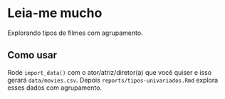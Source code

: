 # Leia-me mucho

Explorando tipos de filmes com agrupamento.

## Como usar

Rode `import_data()` com o ator/atriz/diretor(a) que você quiser e isso gerará `data/movies.csv`. Depois `reports/tipos-univariados.Rmd` explora esses dados com agrupamento.

